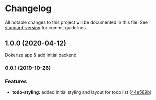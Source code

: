 # Changelog

All notable changes to this project will be documented in this file. See [standard-version](https://github.com/conventional-changelog/standard-version) for commit guidelines.

## 1.0.0 (2020-04-12)
Dokerize app & add initial backend

### 0.0.1 (2019-10-26)


### Features

* **todo-styling:** added initial styling and layout for todo list ([44e589b](https://github.com/teonapster/todo-app/commit/44e589b30c69cb0a55d46f52bab41a8d1ce614a2))
